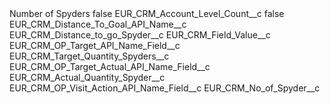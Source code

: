 <?xml version="1.0" encoding="UTF-8"?>
<CustomMetadata xmlns="http://soap.sforce.com/2006/04/metadata" xmlns:xsi="http://www.w3.org/2001/XMLSchema-instance" xmlns:xsd="http://www.w3.org/2001/XMLSchema">
    <label>Number of Spyders</label>
    <protected>false</protected>
    <values>
        <field>EUR_CRM_Account_Level_Count__c</field>
        <value xsi:type="xsd:boolean">false</value>
    </values>
    <values>
        <field>EUR_CRM_Distance_To_Goal_API_Name__c</field>
        <value xsi:type="xsd:string">EUR_CRM_Distance_to_go_Spyder__c</value>
    </values>
    <values>
        <field>EUR_CRM_Field_Value__c</field>
        <value xsi:nil="true"/>
    </values>
    <values>
        <field>EUR_CRM_OP_Target_API_Name_Field__c</field>
        <value xsi:type="xsd:string">EUR_CRM_Target_Quantity_Spyders__c</value>
    </values>
    <values>
        <field>EUR_CRM_OP_Target_Actual_API_Name_Field__c</field>
        <value xsi:type="xsd:string">EUR_CRM_Actual_Quantity_Spyder__c</value>
    </values>
    <values>
        <field>EUR_CRM_OP_Visit_Action_API_Name_Field__c</field>
        <value xsi:type="xsd:string">EUR_CRM_No_of_Spyder__c</value>
    </values>
</CustomMetadata>
